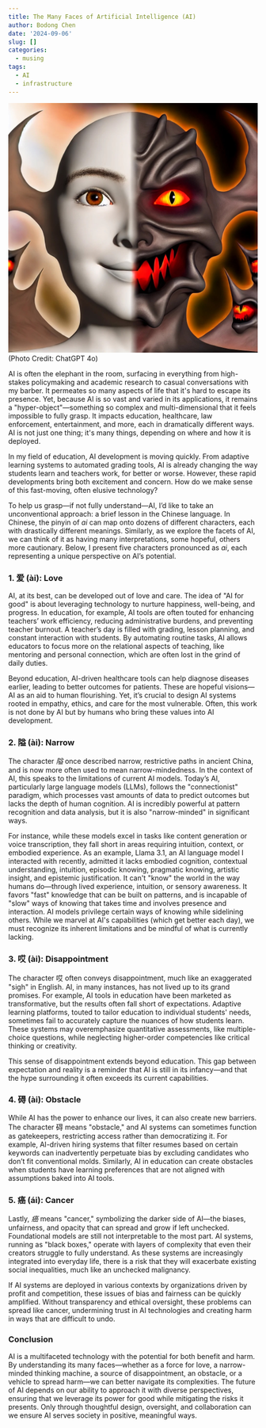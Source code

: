 ```yaml
---
title: The Many Faces of Artificial Intelligence (AI)
author: Bodong Chen
date: '2024-09-06'
slug: []
categories:
  - musing
tags:
  - AI
  - infrastructure
---
```


![](featured.jpeg)  
(Photo Credit: ChatGPT 4o)

AI is often the elephant in the room, surfacing in everything from high-stakes policymaking and academic research to casual conversations with my barber. It permeates so many aspects of life that it's hard to escape its presence. Yet, because AI is so vast and varied in its applications, it remains a "hyper-object"—something so complex and multi-dimensional that it feels impossible to fully grasp. It impacts education, healthcare, law enforcement, entertainment, and more, each in dramatically different ways. AI is not just one thing; it's many things, depending on where and how it is deployed.

In my field of education, AI development is moving quickly. From adaptive learning systems to automated grading tools, AI is already changing the way students learn and teachers work, for better or worse. However, these rapid developments bring both excitement and concern. How do we make sense of this fast-moving, often elusive technology?

To help us grasp—if not fully understand—AI, I’d like to take an unconventional approach: a brief lesson in the Chinese language. In Chinese, the pinyin of *ai* can map onto dozens of different characters, each with drastically different meanings. Similarly, as we explore the facets of AI, we can think of it as having many interpretations, some hopeful, others more cautionary. Below, I present five characters pronounced as *ai*, each representing a unique perspective on AI’s potential.

### 1. 爱 (ài): Love

AI, at its best, can be developed out of love and care. The idea of "AI for good" is about leveraging technology to nurture happiness, well-being, and progress. In education, for example, AI tools are often touted for enhancing teachers’ work efficiency, reducing administrative burdens, and preventing teacher burnout. A teacher’s day is filled with grading, lesson planning, and constant interaction with students. By automating routine tasks, AI allows educators to focus more on the relational aspects of teaching, like mentoring and personal connection, which are often lost in the grind of daily duties. 

Beyond education, AI-driven healthcare tools can help diagnose diseases earlier, leading to better outcomes for patients. These are hopeful visions—AI as an aid to human flourishing. Yet, it’s crucial to design AI systems rooted in empathy, ethics, and care for the most vulnerable. Often, this work is not done by AI but by humans who bring these values into AI development.

### 2. 隘 (ài): Narrow

The character *隘* once described narrow, restrictive paths in ancient China, and is now more often used to mean narrow-mindedness. In the context of AI, this speaks to the limitations of current AI models. Today’s AI, particularly large language models (LLMs), follows the "connectionist" paradigm, which processes vast amounts of data to predict outcomes but lacks the depth of human cognition. AI is incredibly powerful at pattern recognition and data analysis, but it is also "narrow-minded" in significant ways.

For instance, while these models excel in tasks like content generation or voice transcription, they fall short in areas requiring intuition, context, or embodied experience. As an example, Llama 3.1, an AI language model I interacted with recently, admitted it lacks embodied cognition, contextual understanding, intuition, episodic knowing, pragmatic knowing, artistic insight, and epistemic justification. It can't "know" the world in the way humans do—through lived experience, intuition, or sensory awareness. It favors "fast" knowledge that can be built on patterns, and is incapable of "slow" ways of knowing that takes time and involves presence and interaction. AI models privilege certain ways of knowing while sidelining others. While we marvel at AI's capabilities (which get better each day), we must recognize its inherent limitations and be mindful of what is currently lacking.

### 3. 哎 (ài): Disappointment

The character 哎 often conveys disappointment, much like an exaggerated "sigh" in English. AI, in many instances, has not lived up to its grand promises. For example, AI tools in education have been marketed as transformative, but the results often fall short of expectations. Adaptive learning platforms, touted to tailor education to individual students' needs, sometimes fail to accurately capture the nuances of how students learn. These systems may overemphasize quantitative assessments, like multiple-choice questions, while neglecting higher-order competencies like critical thinking or creativity.

This sense of disappointment extends beyond education. This gap between expectation and reality is a reminder that AI is still in its infancy—and that the hype surrounding it often exceeds its current capabilities.

### 4. 碍 (ài): Obstacle

While AI has the power to enhance our lives, it can also create new barriers. The character 碍 means "obstacle," and AI systems can sometimes function as gatekeepers, restricting access rather than democratizing it. For example, AI-driven hiring systems that filter resumes based on certain keywords can inadvertently perpetuate bias by excluding candidates who don’t fit conventional molds. Similarly, AI in education can create obstacles when students have learning preferences that are not aligned with assumptions baked into AI tools.

### 5. 癌 (ái): Cancer

Lastly, *癌* means "cancer," symbolizing the darker side of AI—the biases, unfairness, and opacity that can spread and grow if left unchecked. Foundational models are still not interpretable to the most part. AI systems, running as "black boxes," operate with layers of complexity that even their creators struggle to fully understand. As these systems are increasingly integrated into everyday life, there is a risk that they will exacerbate existing social inequalities, much like an unchecked malignancy. 

If AI systems are deployed in various contexts by organizations driven by profit and competition, these issues of bias and fairness can be quickly amplified. Without transparency and ethical oversight, these problems can spread like cancer, undermining trust in AI technologies and creating harm in ways that are difficult to undo.

### Conclusion

AI is a multifaceted technology with the potential for both benefit and harm. By understanding its many faces—whether as a force for love, a narrow-minded thinking machine, a source of disappointment, an obstacle, or a vehicle to spread harm—we can better navigate its complexities. The future of AI depends on our ability to approach it with diverse perspectives, ensuring that we leverage its power for good while mitigating the risks it presents. Only through thoughtful design, oversight, and collaboration can we ensure AI serves society in positive, meaningful ways.
